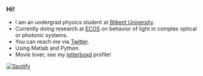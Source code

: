### Hi! 

- I am an undergrad physics student at [Bilkent University](https://w3.bilkent.edu.tr/bilkent/).
- Currently doing research at [ECOS](http://hyilmaz.unam.bilkent.edu.tr/) on  behavior of light in complex optical or photonic systems.
- You can reach me via [Twitter](https://twitter.com/sfeykuns).
- Using Matlab and Python.
- Movie lover, see my [letterboxd](https://letterboxd.com/feykun/)  profile!

[![Spotify](https://novatorem-feykun.vercel.app/api/spotify)](https://open.spotify.com/user/feykun)



